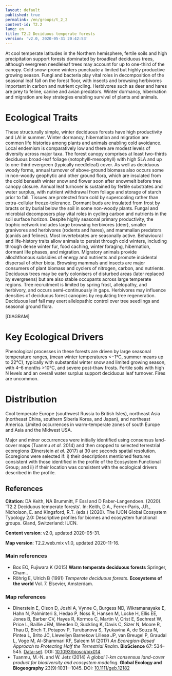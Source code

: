 ```yaml
---
layout: default
published: true
permalink: /en/groups/t_2_2
content-id: T2.2
lang: en
title: T2.2 Deciduous temperate forests
version: 'v2.0, 2020-05-31 20:42:53'
---
```


At cool temperate latitudes in the Northern hemisphere, fertile soils and high precipitation support forests dominated by broadleaf deciduous trees, although evergreen needleleaf trees may account for up to one-third of the canopy. Cold snow-prone winters punctuate a limited but highly productive growing season. Fungi and bacteria play vital roles in decomposition of the seasonal leaf fall on the forest floor, with insects and browsing herbivores important in carbon and nutrient cycling. Herbivores such as deer and hares are prey to feline, canine and avian predators. Winter dormancy, hibernation and migration are key strategies enabling survival of plants and animals.

# Ecological Traits
 
These structurally simple, winter deciduous forests have high productivity and LAI in summer. Winter dormancy, hibernation and migration are common life histories among plants and animals enabling cold avoidance. Local endemism is comparatively low and there are modest levels of diversity across major taxa. The forest canopy comprises at least two-thirds deciduous broad-leaf foliage (notophylll-mesophyll) with high SLA and up to one-third evergreen (typically needleleaf) cover. As well as deciduous woody forms, annual turnover of above-ground biomass also occurs some in non-woody geophytic and other ground flora, which are insulated from the cold beneath winter snow and flower soon after snowmelt before tree canopy closure. Annual leaf turnover is sustained by fertile substrates and water surplus, with nutrient withdrawal from foliage and storage of starch prior to fall. Tissues are protected from cold by supercooling rather than extra-cellular freeze-tolerance. Dormant buds are insulated from frost by bracts or by burial below the soil in some non-woody plants. Fungal and microbial decomposers play vital roles in cycling carbon and nutrients in the soil surface horizon. Despite highly seasonal primary productivity, the trophic network includes large browsing herbivores (deer), smaller granivores and herbivores (rodents and hares), and mammalian predators (canids and felines). Most invertebrates are seasonally active. Behavioural and life-history traits allow animals to persist through cold winters, including through dense winter fur, food caching, winter foraging, hibernation, dormant life phases, and migration. Migratory animals provide allochthonous subsidies of energy and nutrients and promote incidental dispersal of other biota. Browsing mammals and insects are major consumers of plant biomass and cyclers of nitrogen, carbon, and nutrients. Deciduous trees may be early colonisers of disturbed areas (later replaced by evergreens) but are also stable occupants across large temperate regions. Tree recruitment is limited by spring frost, allelopathy, and herbivory, and occurs semi-continuously in gaps. Herbivores may influence densities of deciduous forest canopies by regulating tree regeneration. Deciduous leaf fall may exert allelopathic control over tree seedlings and seasonal ground flora.

[DIAGRAM]

# Key Ecological Drivers
 
Phenological processes in these forests are driven by large seasonal temperature ranges, (mean winter temperatures <−1°C, summer means up to 22°C), typically with substantial winter snow and limited growing season, with 4–6 months >10°C, and severe post-thaw frosts. Fertile soils with high N levels and an overall water surplus support deciduous leaf turnover. Fires are uncommon.
 
# Distribution
 
Cool temperate Europe (southwest Russia to British Isles), northeast Asia (northeast China, southern Siberia Korea, and Japan), and northeast America. Limited occurrences in warm-temperate zones of south Europe and Asia and the Midwest USA.

Major and minor occurrences were initially identified using consensus land-cover maps (Tuanmu _et al._ 2014) and then cropped to selected terrestrial ecoregions (Dinerstein _et al._ 2017) at 30 arc seconds spatial resolution. Ecoregions were selected if: i) their descriptions mentioned features consistent with those identified in the profile of the Ecosystem Functional Group; and ii) if their location was consistent with the ecological drivers described in the profile.

## References

**Citation**: DA Keith, NA Brummitt, F Essl and D Faber-Langendoen. (2020). 'T2.2 Deciduous temperate forests'. In: Keith, D.A., Ferrer-Paris, J.R., Nicholson, E. and Kingsford, R.T. (eds.) (2020). The IUCN Global Ecosystem Typology 2.0: Descriptive profiles for biomes and ecosystem functional groups. Gland, Switzerland: IUCN.

**Content version**: v2.0, updated 2020-05-31.

**Map version**: T2.2.web.mix v1.0, updated 2020-11-16.

### Main references
* Box EO, Fujiwara K  (2015) **Warm temperate deciduous forests** Springer, Cham..
* Röhrig E, Ulrich B  (1991) *Temperate deciduous forests*. **Ecosystems of the world** Vol. 7. Elsevier, Amsterdam.

### Map references
* Dinerstein E, Olson D, Joshi A, Vynne C, Burgess ND, Wikramanayake E, Hahn N, Palminteri S, Hedao P, Noss R, Hansen M, Locke H, Ellis EE, Jones B, Barber CV, Hayes R, Kormos C, Martin V, Crist E, Sechrest W, Price L, Baillie JEM, Weeden D, Suckling K, Davis C, Sizer N, Moore R, Thau D, Birch T, Potapov P, Turubanova S, Tyukavina A, de Souza N, Pintea L, Brito JC, Llewellyn Barnekow Lillesø JP, van Breugel P, Graudal L, Voge M, Al-Shammari KF, Saleem M  (2017) *An Ecoregion-Based Approach to Protecting Half the Terrestrial Realm*. **BioScience** 67: 534–545. [Data-set](https://ecoregions2017.appspot.com/). DOI: [10.1093/biosci/bix014](http://doi.org/10.1093/biosci/bix014)
* Tuanmu, M.-N. and W. Jetz (2014) *A global 1-km consensus land-cover product for biodiversity and ecosystem modeling*. **Global Ecology and Biogeography** 23(9):1031--1045. DOI: [10.1111/geb.12182](http://doi.org/10.1111/geb.12182)
